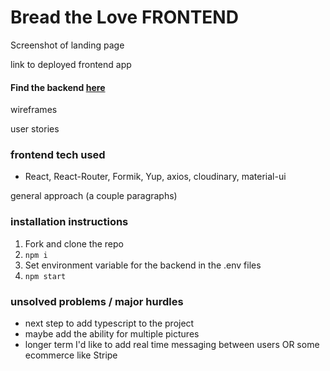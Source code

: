# Bread the Love FRONTEND

Screenshot of landing page

link to deployed frontend app

#### Find the backend [here](https://github.com/monicaleep/breadlove-backend)

wireframes

user stories

### frontend tech used
- React, React-Router, Formik, Yup, axios, cloudinary, material-ui

general approach (a couple paragraphs)

### installation instructions
1. Fork and clone the repo
2. `npm i`
3. Set environment variable for the backend in the .env files
4. `npm start`


### unsolved problems / major hurdles
- next step to add typescript to the project
- maybe add the ability for multiple pictures
- longer term I'd like to add real time messaging between users OR some ecommerce like Stripe
